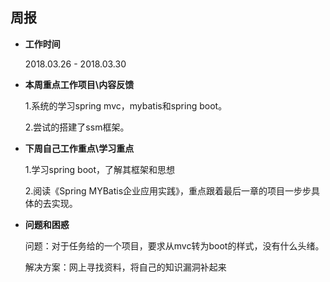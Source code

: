 ## 周报

* **工作时间**

	2018.03.26 - 2018.03.30

* **本周重点工作项目\内容反馈**

	1.系统的学习spring mvc，mybatis和spring boot。

	2.尝试的搭建了ssm框架。


* **下周自己工作重点\学习重点**

	1.学习spring boot，了解其框架和思想

    2.阅读《Spring MYBatis企业应用实践》，重点跟着最后一章的项目一步步具体的去实现。
		


* **问题和困惑**

	问题：对于任务给的一个项目，要求从mvc转为boot的样式，没有什么头绪。

	解决方案：网上寻找资料，将自己的知识漏洞补起来
	